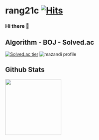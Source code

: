 # rang21c   [![Hits](https://hits.seeyoufarm.com/api/count/incr/badge.svg?url=https%3A%2F%2Fgithub.com%2Frang21c%2Fhit-counter&count_bg=%2354D7C6&title_bg=%23DBB3A9&icon=&icon_color=%23E7E7E7&title=Hits&edge_flat=false)](https://hits.seeyoufarm.com)
### Hi there 👋

## Algorithm - BOJ - Solved.ac
[![Solved.ac tier](http://mazassumnida.wtf/api/v2/generate_badge?boj=rang21c)](https://solved.ac/rang21c)
![mazandi profile](http://mazandi.herokuapp.com/api?handle=rang21c&theme=warm)
## Github Stats  
<a href="#">
  <img src="https://github-readme-stats.vercel.app/api/top-langs/?username=rang21c&theme=react&exclude_repo=WordCloud,Crawling&layout=compact" height="180px">
</a>

<br/>  

<!--[![Top Langs](https://github-readme-stats.vercel.app/api/top-langs/?username=rang21c&layout=compact)](https://github.com/anuraghazra/github-readme-stats)-->
